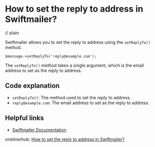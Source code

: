 # How to set the reply to address in Swiftmailer?
// plain

Swiftmailer allows you to set the reply to address using the `setReplyTo()` method.

```
$message->setReplyTo('reply@example.com');
```

The `setReplyTo()` method takes a single argument, which is the email address to set as the reply to address.

## Code explanation


- `setReplyTo()`: The method used to set the reply to address.
- `reply@example.com`: The email address to set as the reply to address.

## Helpful links

- [Swiftmailer Documentation](https://swiftmailer.symfony.com/docs/introduction.html)

onelinerhub: [How to set the reply to address in Swiftmailer?](https://onelinerhub.com/php-swiftmailer/how-to-set-the-reply-to-address-in-swiftmailer)